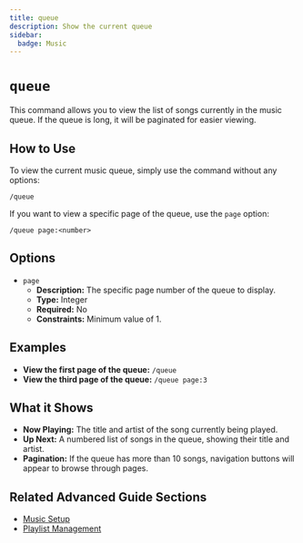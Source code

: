 ```yaml
---
title: queue
description: Show the current queue
sidebar:
  badge: Music
---
```


# `queue`

This command allows you to view the list of songs currently in the music queue. If the queue is long, it will be paginated for easier viewing.

## How to Use

To view the current music queue, simply use the command without any options:

`/queue`

If you want to view a specific page of the queue, use the `page` option:

`/queue page:<number>`

## Options

*   `page`
    *   **Description:** The specific page number of the queue to display.
    *   **Type:** Integer
    *   **Required:** No
    *   **Constraints:** Minimum value of 1.

## Examples

*   **View the first page of the queue:** `/queue`
*   **View the third page of the queue:** `/queue page:3`

## What it Shows

*   **Now Playing:** The title and artist of the song currently being played.
*   **Up Next:** A numbered list of songs in the queue, showing their title and artist.
*   **Pagination:** If the queue has more than 10 songs, navigation buttons will appear to browse through pages.

## Related Advanced Guide Sections

*   [Music Setup](/advanced-guide/music/setup)
*   [Playlist Management](/advanced-guide/music/playlists)